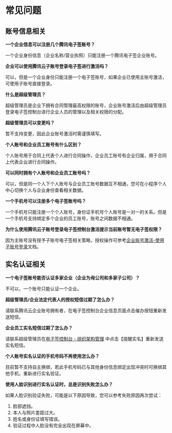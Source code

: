 # 常见问题

## 账号信息相关

**一个企业信息可以注册几个腾讯电子签账号？**

一个企业身份信息（企业名称/营业执照）只能注册一个腾讯电子签企业账号。



**企业可以使用腾讯云子账号登录电子签进行激活吗？**

可以，但是一个企业身份只能注册一个电子签账号，如果企业已使用主账号激活，可使用子账号直接登录。



**什么是超级管理员？**

超级管理员是企业下拥有合同管理最高权限的账号，企业账号激活后由超级管理员登录电子签控制台进行企业人员的管理以及相关权限的分配。



**超级管理员可以变更吗？**

暂不支持变更，因此企业账号激活时需谨慎填写。



**个人账号和企业员工账号有什么区别？**

个人账号用于合同上代表个人进行合同操作，企业员工账号有企业归属，用于合同上代表企业进行合同操作。



**可以同时拥有个人账号和企业员工账号吗？**

可以，但是同一个人下个人账号与企业员工账号数据互不相通，您可在小程序个人中心切换个人与企业身份查看相关数据。



**一个手机号可以注册多个电子签账号吗？**

一个手机号只能注册一个个人账号，身份证手机号个人账号是一对一的关系。但是一个手机号支持绑定多个企业的员工账号，账号之间数据不相通。



**为什么使用腾讯云子账号登录电子签控制台激活提示当前账号暂无电子签权限？**

因为主账号没有授予子账号电子签相关策略，授权操作可参考[企业账号激活-使用子账号登录]()文档。



## 实名认证相关

**一个电子签账号能否认证多家企业（企业为母公司和多家子公司）？**

不可以，一个账号只能认证一个企业。




**超级管理员/企业法定代表人的授权短信过期了怎么办？**

请联系腾讯云企业账号拥有者，在电子签控制台企业信息页面点击催办按钮重新发送短信。



**企业员工实名短信过期了怎么办？**

请联系超级管理员在[电子签控制台 - 组织架构管理](https://test.ess.tencent.com/organization-mgr) 中点击【提醒实名】重新发送实名短信。



**个人账号实名认证的手机号码不再使用怎么办？**

目前暂不支持自主换绑，若此手机号码已与其他身份信息绑定出现冲突时可换绑其他手机，重新进行实名验证。



**使用人脸识别进行实名认证时，总是识别失败怎么办？**

如果人脸识别验证失败，可能是以下原因导致，您可以参考失败原因再次尝试：

1. 脸部遮挡。
2. 本人与照片差距过大。
3. 姓名或身份证填写错误。
4. 验证过程中人脸没有完全出现在屏幕中。


